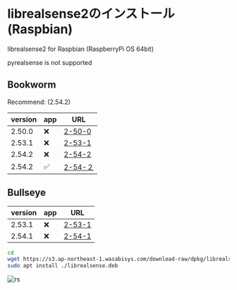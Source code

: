 # librealsense2のインストール (Raspbian)

librealsense2 for Raspbian (RaspberryPi OS 64bit)

pyrealsense is not supported

## Bookworm

Recommend: (2.54.2)

| version | app | URL |
| --- | --- | --- |
| 2.50.0 | ❌ | [2-50-0](https://s3.ap-northeast-1.wasabisys.com/download-raw/dpkg/librealsense/debian/bookworm/librealsense-rsusb-bookworm-2-50-0-arm64.deb)
| 2.53.1 | ❌ | [2-53-1](https://s3.ap-northeast-1.wasabisys.com/download-raw/dpkg/librealsense/debian/bookworm/librealsense-rsusb-bookworm-2-53-1-arm64.deb)
| 2.54.2 | ❌ | [2-54-2](https://s3.ap-northeast-1.wasabisys.com/download-raw/dpkg/librealsense/debian/bookworm/librealsense-rsusb-bookworm-2-54-2-arm64.deb)
| 2.54.2 | ✅ | [2-54-２](https://s3.ap-northeast-1.wasabisys.com/download-raw/dpkg/librealsense/debian/bookworm/librealsense-rsusb-app-bookworm-2-54-2-arm64.deb)


## Bullseye

| version | app | URL |
| --- | --- | --- |
| 2.53.1 | ❌ | [2-53-1](https://s3.ap-northeast-1.wasabisys.com/download-raw/dpkg/librealsense/debian/bullseye/librealsense-dev_2-53-1_arm64.deb) |
| 2.54.1 | ❌ | [2-54-1](https://s3.ap-northeast-1.wasabisys.com/download-raw/dpkg/librealsense/debian/bullseye/librealsense2-dev_2.54.1_arm64.deb) |


```bash
cd
wget https://s3.ap-northeast-1.wasabisys.com/download-raw/dpkg/librealsense/debian/bookworm/librealsense-rsusb-app-bookworm-2-54-2-arm64.deb -O ./librealsense.deb # 2.54.2 / bookworm
sudo apt install ./librealsense.deb
```


![rs](https://github.com/Ar-Ray-code/installer/assets/67567093/be46402c-2ea0-4fc8-a22f-e04310e20d35)
